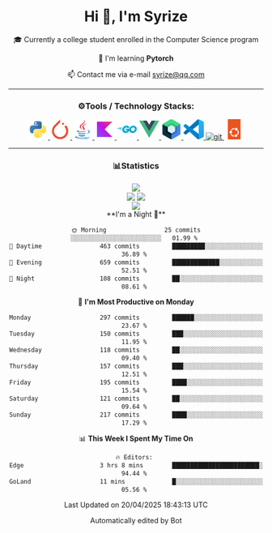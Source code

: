 <h1 align="center">Hi 👋, I'm Syrize</h1>

<div align="center">
  
<a>🎓 Currently a college student enrolled in the Computer Science program<a/>

<a>🌱 I'm learning **Pytorch**<a/>

<a>📫 Contact me via e-mail [syrize@qq.com](syrize@qq.com)<a/>


</div>


------


<h3 align="center">⚙️Tools / Technology Stacks:</h3>
<p align="center"> 
  <a href="https://www.python.org/" target="_blank" rel="noreferrer"> 
    <img src="https://raw.githubusercontent.com/devicons/devicon/master/icons/python/python-original.svg" alt="python" width="40" height="40"/> 
  </a> 
  
  <a href="https://pytorch.org/" target="_blank" rel="noreferrer"> 
    <img src="https://raw.githubusercontent.com/devicons/devicon/master/icons/pytorch/pytorch-original.svg" alt="pytorch" width="40" height="40"/> 
  </a> 
  
  <a href="https://www.java.com" target="_blank" rel="noreferrer"> 
    <img src="https://raw.githubusercontent.com/devicons/devicon/master/icons/java/java-original.svg" alt="java" width="40" height="40"/> 
  </a> 
  
  <a href="https://kotlinlang.org/" target="_blank" rel="noreferrer"> 
    <img src="https://raw.githubusercontent.com/devicons/devicon/master/icons/kotlin/kotlin-original.svg" alt="kotlin" width="40" height="40"/> 
  </a> 
  
  <a href="https://go.dev/" target="_blank" rel="noreferrer"> 
    <img src="https://raw.githubusercontent.com/devicons/devicon/master/icons/go/go-original-wordmark.svg" alt="go" width="40" height="40"/> 
  </a> 
  
  <a href="" target="_blank" rel="noreferrer"> 
    <img src="https://raw.githubusercontent.com/devicons/devicon/master/icons/vuejs/vuejs-original.svg" alt="vuejs" width="40" height="40"/> 
  </a> 
  
  <a href="" target="_blank" rel="noreferrer"> 
    <img src="https://raw.githubusercontent.com/devicons/devicon/master/icons/jetpackcompose/jetpackcompose-original.svg" alt="vuejs" width="40" height="40"/> 
  </a> 
  
  <a href="https://code.visualstudio.com/" target="_blank" rel="noreferrer"> 
    <img src="https://raw.githubusercontent.com/devicons/devicon/master/icons/vscode/vscode-original.svg" alt="VisualStudio" width="40" height="40"/> 
  </a> 
  
  <a href="https://git-scm.com/" target="_blank" rel="noreferrer"> 
    <img src="https://www.vectorlogo.zone/logos/git-scm/git-scm-icon.svg" alt="git" width="40" height="40"/> 
  </a> 
  
  <a href="" target="_blank" rel="noreferrer"> 
    <img src="https://raw.githubusercontent.com/devicons/devicon/master/icons/ubuntu/ubuntu-original.svg" alt="linux" width="40" height="40"/> 
  </a> 
</p>


------


<h3 align="center">📊Statistics</h3>
<div align="center">
<a href="https://github.com/anuraghazra/github-readme-stats">
  <img align="center" src="https://github-readme-stats-flame-eight-63.vercel.app/api/top-langs/?username=syrizelink&layout=compact&theme=vue&locale=en&count_private=true&hide_border=true&bg_color=FFFFFF&hide=c,c%2B%2B,makefile,perl,plpgsql,css,yacc,lex,ruby,shell" />
</a></div>
<div align="center">
<a>
  <img align="center" width=423 src="https://github-readme-stats-flame-eight-63.vercel.app/api?username=syrizelink&count_private=true&include_all_commits&cache_seconds=3600&show_icons=true&hide=contribs&theme=vue&locale=en&hide_border=true&bg_color=FFFFFF" />
</a>

<a href="https://git.io/streak-stats">
  <img align="center" width=390 src="https://streak-stats.demolab.com?user=syrizelink&theme=vue&hide_border=true&locale=en&date_format=%5BY.%5Dn.j&background=FFFFFF" />
</a><div>


<div align="center">
<a href="https://github.com/ashutosh00710/github-readme-activity-graph">
  <img align="center" src="https://github-readme-activity-graph.cyclic.app/graph?username=syrizelink&theme=github-light" />
</a>
<div/>
  
<div>
  <a>
    <!--START_SECTION:waka-->
**I'm a Night 🦉** 

```text
🌞 Morning                25 commits          ░░░░░░░░░░░░░░░░░░░░░░░░░   01.99 % 
🌆 Daytime                463 commits         █████████░░░░░░░░░░░░░░░░   36.89 % 
🌃 Evening                659 commits         █████████████░░░░░░░░░░░░   52.51 % 
🌙 Night                  108 commits         ██░░░░░░░░░░░░░░░░░░░░░░░   08.61 % 
```
📅 **I'm Most Productive on Monday** 

```text
Monday                   297 commits         ██████░░░░░░░░░░░░░░░░░░░   23.67 % 
Tuesday                  150 commits         ███░░░░░░░░░░░░░░░░░░░░░░   11.95 % 
Wednesday                118 commits         ██░░░░░░░░░░░░░░░░░░░░░░░   09.40 % 
Thursday                 157 commits         ███░░░░░░░░░░░░░░░░░░░░░░   12.51 % 
Friday                   195 commits         ████░░░░░░░░░░░░░░░░░░░░░   15.54 % 
Saturday                 121 commits         ██░░░░░░░░░░░░░░░░░░░░░░░   09.64 % 
Sunday                   217 commits         ████░░░░░░░░░░░░░░░░░░░░░   17.29 % 
```


📊 **This Week I Spent My Time On** 

```text
🔥 Editors: 
Edge                     3 hrs 8 mins        ████████████████████████░   94.44 % 
GoLand                   11 mins             █░░░░░░░░░░░░░░░░░░░░░░░░   05.56 % 
```


 Last Updated on 20/04/2025 18:43:13 UTC
<!--END_SECTION:waka-->
  </a>
<div/>
    <a align="center">
      Automatically edited by Bot
    </a>
